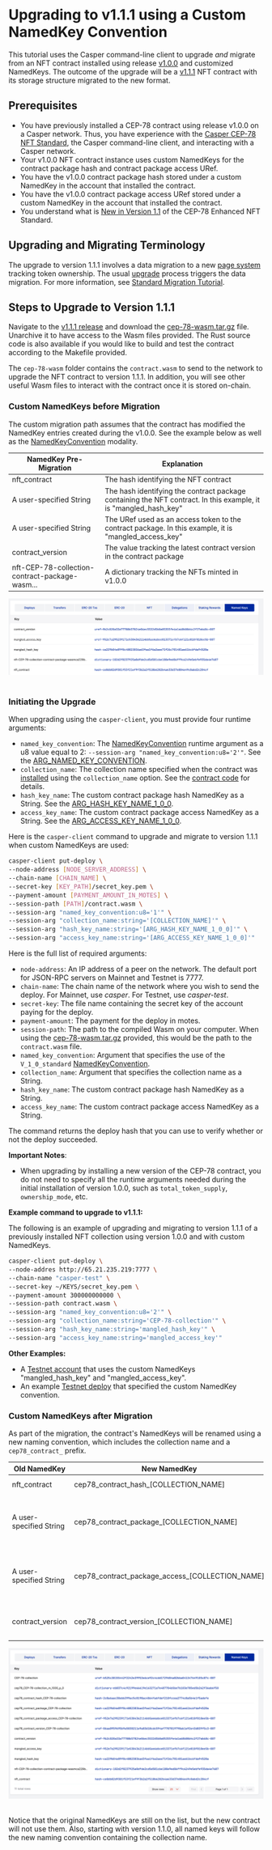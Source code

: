 # Upgrading to v1.1.1 using a Custom NamedKey Convention

This tutorial uses the Casper command-line client to upgrade *and* migrate from an NFT contract installed using release [v1.0.0](https://github.com/casper-ecosystem/cep-78-enhanced-nft/releases/tag/v1.0.0) and customized NamedKeys. The outcome of the upgrade will be a [v1.1.1](https://github.com/casper-ecosystem/cep-78-enhanced-nft/releases/tag/v1.1.1) NFT contract with its storage structure migrated to the new format.

## Prerequisites

- You have previously installed a CEP-78 contract using release v1.0.0 on a Casper network. Thus, you have experience with the [Casper CEP-78 NFT Standard](https://github.com/casper-ecosystem/cep-78-enhanced-nft/), the Casper command-line client, and interacting with a Casper network.
- Your v1.0.0 NFT contract instance uses custom NamedKeys for the contract package hash and contract package access URef.
- You have the v1.0.0 contract package hash stored under a custom NamedKey in the account that installed the contract.
- You have the v1.0.0 contract package access URef stored under a custom NamedKey in the account that installed the contract.
- You understand what is [New in Version 1.1](https://github.com/casper-ecosystem/cep-78-enhanced-nft/#new-in-version-11) of the CEP-78 Enhanced NFT Standard.

## Upgrading and Migrating Terminology

The upgrade to version 1.1.1 involves a data migration to a new [page system](https://github.com/casper-ecosystem/cep-78-enhanced-nft#the-cep-78-page-system) tracking token ownership. The usual [upgrade](https://docs.casperlabs.io/dapp-dev-guide/writing-contracts/upgrading-contracts/) process triggers the data migration. For more information, see [Standard Migration Tutorial](standard-migration-tutorial.md#upgrading-and-migrating-terminology).

## Steps to Upgrade to Version 1.1.1

Navigate to the [v1.1.1 release](https://github.com/casper-ecosystem/cep-78-enhanced-nft/releases/tag/v1.1.1) and download the [cep-78-wasm.tar.gz](https://github.com/casper-ecosystem/cep-78-enhanced-nft/releases/download/v1.1.1/cep-78-wasm.tar.gz) file. Unarchive it to have access to the Wasm files provided. The Rust source code is also available if you would like to build and test the contract according to the Makefile provided. 

The `cep-78-wasm` folder contains the `contract.wasm` to send to the network to upgrade the NFT contract to version 1.1.1. In addition, you will see other useful Wasm files to interact with the contract once it is stored on-chain.

### Custom NamedKeys before Migration

The custom migration path assumes that the contract has modified the NamedKey entries created during the v1.0.0. See the example below as well as the [NamedKeyConvention](https://github.com/casper-ecosystem/cep-78-enhanced-nft#namedkeyconventionmode) modality. 

| NamedKey Pre-Migration | Explanation |
|-------------|-------------|
| nft_contract | The hash identifying the NFT contract |
| A user-specified String | The hash identifying the contract package containing the NFT contract. In this example, it is "mangled_hash_key" | 
| A user-specified String | The URef used as an access token to the contract package. In this example, it is "mangled_access_key" | 
| contract_version | The value tracking the latest contract version in the contract package | 
| nft-CEP-78-collection-contract-package-wasm... | A dictionary tracking the NFTs minted in v1.0.0 |

![Account Named Keys pre Migration](../assets/custom-namedkeys-pre-migration.png)  

### Initiating the Upgrade

When upgrading using the `casper-client`, you must provide four runtime arguments:

- `named_key_convention`: The [NamedKeyConvention](https://github.com/casper-ecosystem/cep-78-enhanced-nft#namedkeyconventionmode) runtime argument as a u8 value equal to 2: `--session-arg "named_key_convention:u8='2'"`. See the [ARG_NAMED_KEY_CONVENTION](https://github.com/casper-ecosystem/cep-78-enhanced-nft/blob/408db77c3b9ca22752c7f877ea99a01dfca03a7b/contract/src/main.rs#L1991).
- `collection_name`: The collection name specified when the contract was [installed](https://github.com/casper-ecosystem/cep-78-enhanced-nft#installing-the-contract) using the `collection_name` option. See the [contract code](https://github.com/casper-ecosystem/cep-78-enhanced-nft/blob/408db77c3b9ca22752c7f877ea99a01dfca03a7b/contract/src/main.rs#L93) for details. 
- `hash_key_name`: The custom contract package hash NamedKey as a String. See the [ARG_HASH_KEY_NAME_1_0_0](https://github.com/casper-ecosystem/cep-78-enhanced-nft/blob/408db77c3b9ca22752c7f877ea99a01dfca03a7b/contract/src/main.rs#L2006).
- `access_key_name`: The custom contract package access NamedKey as a String. See the [ARG_ACCESS_KEY_NAME_1_0_0](https://github.com/casper-ecosystem/cep-78-enhanced-nft/blob/408db77c3b9ca22752c7f877ea99a01dfca03a7b/contract/src/main.rs#L2005).

Here is the `casper-client` command to upgrade and migrate to version 1.1.1 when custom NamedKeys are used:

```bash
casper-client put-deploy \
--node-address [NODE_SERVER_ADDRESS] \
--chain-name [CHAIN_NAME] \
--secret-key [KEY_PATH]/secret_key.pem \
--payment-amount [PAYMENT_AMOUNT_IN_MOTES] \
--session-path [PATH]/contract.wasm \
--session-arg "named_key_convention:u8='1'" \
--session-arg "collection_name:string='[COLLECTION_NAME]'" \
--session-arg "hash_key_name:string='[ARG_HASH_KEY_NAME_1_0_0]'" \
--session-arg "access_key_name:string='[ARG_ACCESS_KEY_NAME_1_0_0]'" 
```

Here is the full list of required arguments:
- `node-address`: An IP address of a peer on the network. The default port for JSON-RPC servers on Mainnet and Testnet is 7777.
- `chain-name`: The chain name of the network where you wish to send the deploy. For Mainnet, use *casper*. For Testnet, use *casper-test*.
- `secret-key`: The file name containing the secret key of the account paying for the deploy.
- `payment-amount`: The payment for the deploy in motes.
- `session-path`: The path to the compiled Wasm on your computer. When using the [cep-78-wasm.tar.gz](https://github.com/casper-ecosystem/cep-78-enhanced-nft/releases/download/v1.1.1/cep-78-wasm.tar.gz) provided, this would be the path to the `contract.wasm` file.
- `named_key_convention`: Argument that specifies the use of the `V_1_0_standard` [NamedKeyConvention](../README.md#namedkeyconventionmode).
- `collection_name`: Argument that specifies the collection name as a String.
- `hash_key_name`: The custom contract package hash NamedKey as a String.
- `access_key_name`: The custom contract package access NamedKey as a String.

The command returns the deploy hash that you can use to verify whether or not the deploy succeeded.

**Important Notes**: 

- When upgrading by installing a new version of the CEP-78 contract, you do not need to specify all the runtime arguments needed during the initial installation of version 1.0.0, such as `total_token_supply`, `ownership_mode`, etc. 

**Example command to upgrade to v1.1.1:**

The following is an example of upgrading and migrating to version 1.1.1 of a previously installed NFT collection using version 1.0.0 and with custom NamedKeys.

```bash
casper-client put-deploy \
--node-addres http://65.21.235.219:7777 \
--chain-name "casper-test" \
--secret-key ~/KEYS/secret_key.pem \
--payment-amount 300000000000 \
--session-path contract.wasm \
--session-arg "named_key_convention:u8='2'" \
--session-arg "collection_name:string='CEP-78-collection'" \
--session-arg "hash_key_name:string='mangled_hash_key'" \
--session-arg "access_key_name:string='mangled_access_key'"
```

**Other Examples:**

- A [Testnet account](https://testnet.cspr.live/account/013060d19fa5d5e471c2bbe88f35871454d2e162c444100eaca34671339c78ced4) that uses the custom NamedKeys "mangled_hash_key" and "mangled_access_key".
- An example [Testnet deploy](https://testnet.cspr.live/deploy/55cb135c9b600263baedf72b124b02ff6dd74dd27d2d9be444b1bed6ee5e3301) that specified the custom NamedKey convention.

### Custom NamedKeys after Migration

As part of the migration, the contract's NamedKeys will be renamed using a new naming convention, which includes the collection name and a `cep78_contract_` prefix.

| Old NamedKey| New NamedKey | Explanation |
|-------------|--------------|-------------|
| nft_contract | cep78_contract_hash_[COLLECTION_NAME] | The hash identifying the NFT contract |
| A user-specified String | cep78_contract_package_[COLLECTION_NAME] | The hash identifying the contract package containing the NFT contract. In this example, it is "mangled_hash_key" | 
| A user-specified String | cep78_contract_package_access_[COLLECTION_NAME] | The URef used as an access token or reference to the contract package. In this example, it is "mangled_access_key" | 
| contract_version | cep78_contract_version_[COLLECTION_NAME] | The value tracking the latest contract version in the contract package | 

![Account Custom Named Keys](../assets/custom-namedkeys-post-migration.png)  

Notice that the original NamedKeys are still on the list, but the new contract will not use them. Also, starting with version 1.1.0, all named keys will follow the new naming convention containing the collection name. 
